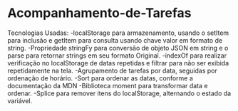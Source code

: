 
# Acompanhamento-de-Tarefas


Tecnologias Usadas:
-localStorage para armazenamento, usando o setItem para inclusão e getItem para consulta usando chave valor em formato de string.
-Propriedade stringFy para conversão de objeto JSON em string e o parse para retornar strings em seu formato Original.
-indexOf para realizar verificação no localStorage de datas repetidas e filtrar para não ser exibida repetidamente na tela.
-Agrupamento de tarefas por data, seguidas por ordenação de horário.
-Sort para ordenar as datas, conforme a documentação da MDN
-Biblioteca moment para transformar data e ordenar.
-Splice para remover itens do localStorage, alternando o estado da variável.

